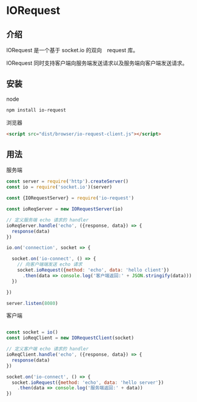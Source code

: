 # IORequest

## 介绍

IORequest 是一个基于 socket.io 的双向　request 库。

IORequest 同时支持客户端向服务端发送请求以及服务端向客户端发送请求。

## 安装

node

``` Bash
npm install io-request
```

浏览器

``` HTML
<script src="dist/browser/io-request-client.js"></script>
```

## 用法

服务端

``` JavaScript
const server = require('http').createServer()
const io = require('socket.io')(server)

const {IORequestServer} = require('io-request')

const ioReqServer = new IORequestServer(io)

// 定义服务端 echo 请求的 handler
ioReqServer.handle('echo', ({response, data}) => {
  response(data)
})

io.on('connection', socket => {

  socket.on('io-connect', () => {
    // 向客户端端发送 echo 请求
    socket.ioRequest({method: 'echo', data: 'hello client'})
      .then(data => console.log('客户端返回:' + JSON.stringify(data)))
  })

})

server.listen(8080)

```

客户端

``` JavaScript

const socket = io()
const ioReqClient = new IORequestClient(socket)

// 定义客户端 echo 请求的 handler
ioReqClient.handle('echo', ({response, data}) => {
  response(data)
})

socket.on('io-connect', () => {
  socket.ioRequest({method: 'echo', data: 'hello server'})
    .then(data => console.log('服务端返回:' + data))
})

```
